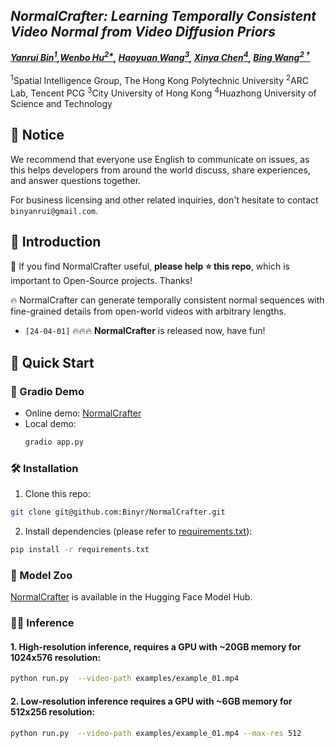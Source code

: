 ## ___***NormalCrafter: Learning Temporally Consistent Video Normal from Video Diffusion Priors***___

_**[Yanrui Bin<sup>1</sup>](https://scholar.google.com/citations?user=_9fN3mEAAAAJ&hl=zh-CN),[Wenbo Hu<sup>2*](https://wbhu.github.io), 
[Haoyuan Wang<sup>3](https://www.whyy.site/), 
[Xinya Chen<sup>4](https://xinyachen21.github.io/), 
[Bing Wang<sup>2 &dagger;</sup>](https://bingcs.github.io/)**_
<br><br>
<sup>1</sup>Spatial Intelligence Group, The Hong Kong Polytechnic University
<sup>2</sup>ARC Lab, Tencent PCG
<sup>3</sup>City University of Hong Kong
<sup>4</sup>Huazhong University of Science and Technology
</div>

## 🔆 Notice
We recommend that everyone use English to communicate on issues, as this helps developers from around the world discuss, share experiences, and answer questions together.

For business licensing and other related inquiries, don't hesitate to contact `binyanrui@gmail.com`.

## 🔆 Introduction
🤗 If you find NormalCrafter useful, **please help ⭐ this repo**, which is important to Open-Source projects. Thanks!

🔥 NormalCrafter can generate temporally consistent normal sequences
with fine-grained details from open-world videos with arbitrary lengths.

- `[24-04-01]` 🔥🔥🔥 **NormalCrafter** is released now, have fun!
## 🚀 Quick Start

### 🤖 Gradio Demo
- Online demo: [NormalCrafter](https://huggingface.co/spaces/Yanrui95/NormalCrafter) 
- Local demo:
    ```bash
    gradio app.py
    ``` 

### 🛠️ Installation
1. Clone this repo:
```bash
git clone git@github.com:Binyr/NormalCrafter.git
```
2. Install dependencies (please refer to [requirements.txt](requirements.txt)):
```bash
pip install -r requirements.txt
```



### 🤗 Model Zoo
[NormalCrafter](https://huggingface.co/Yanrui95/NormalCrafter) is available in the Hugging Face Model Hub.

### 🏃‍♂️ Inference
#### 1. High-resolution inference, requires a GPU with ~20GB memory for 1024x576 resolution:
```bash
python run.py  --video-path examples/example_01.mp4
```

#### 2. Low-resolution inference requires a GPU with ~6GB memory for 512x256 resolution:
```bash
python run.py  --video-path examples/example_01.mp4 --max-res 512
```
